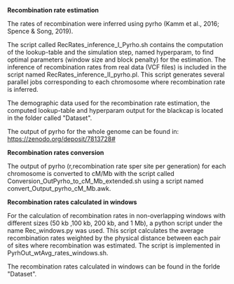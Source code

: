 **Recombination rate estimation**

The rates of recombination were inferred using pyrho (Kamm et al., 2016; Spence & Song, 2019).

The script called RecRates_inference_I_Pyrho.sh contains the computation of the lookup-table and the simulation step, named hyperparam, to find optimal parameters (window size and block penalty) for the estimation. The inference of recombination rates from real data (VCF files) is included in the script named RecRates_inference_II_pyrho.pl. This script generates several parallel jobs corresponding to each chromosome where recombination rate is inferred.

The demographic data used for the recombination rate estimation, the computed lookup-table and hyperparam output for the blackcap is located in the folder called "Dataset". 

The output of pyrho for the whole genome can be found in: https://zenodo.org/deposit/7813728#

**Recombination rates conversion**

The output of pyrho (r,recombination rate sper site per generation) for each chromosome is converted to cM/Mb with the script called Conversion_OutPyrho_to_cM_Mb_extended.sh using a script named convert_Output_pyrho_cM_Mb.awk.

**Recombination rates calculated in windows**

For the calculation of recombination rates in non-overlapping windows with different sizes (50 kb ,100 kb, 200 kb, and 1 Mb), a python script under the name Rec_windows.py was used. This script calculates the average recombination rates weighted by the physical distance between each pair of sites where recombination was estimated. The script is implemented in PyrhOut_wtAvg_rates_windows.sh.

The recombination rates calculated in windows can be found in the forlde "Dataset".
